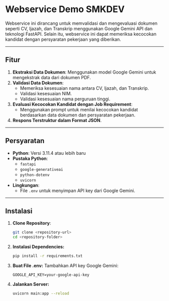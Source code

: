 # Webservice Demo SMKDEV

Webservice ini dirancang untuk memvalidasi dan mengevaluasi dokumen seperti CV, Ijazah, dan Transkrip menggunakan Google Gemini API dan teknologi FastAPI. Selain itu, webservice ini dapat memeriksa kecocokan kandidat dengan persyaratan pekerjaan yang diberikan.

---

## Fitur

1. **Ekstraksi Data Dokumen**: Menggunakan model Google Gemini untuk mengekstrak data dari dokumen PDF.
2. **Validasi Data Dokumen**:
   - Memeriksa kesesuaian nama antara CV, Ijazah, dan Transkrip.
   - Validasi kesesuaian NIM.
   - Validasi kesesuaian nama perguruan tinggi.
3. **Evaluasi Kecocokan Kandidat dengan Job Requirement**:
   - Menggunakan prompt untuk menilai kecocokan kandidat berdasarkan data dokumen dan persyaratan pekerjaan.
4. **Respons Terstruktur dalam Format JSON**.

---

## Persyaratan

- **Python**: Versi 3.11.4 atau lebih baru
- **Pustaka Python**:
  - `fastapi`
  - `google-generativeai`
  - `python-dotenv`
  - `uvicorn`
- **Lingkungan**:
  - File `.env` untuk menyimpan API key dari Google Gemini.

---

## Instalasi

1. **Clone Repository**:

   ```bash
   git clone <repository-url>
   cd <repository-folder>
   ```

2. **Instalasi Dependencies:**

    ```bash
    pip install -r requirements.txt
    ```

3. **Buat File .env:**
    Tambahkan API key Google Gemini:

    ```env
    GOOGLE_API_KEY=your-google-api-key
    ```

4. **Jalankan Server:**

    ```bash
    uvicorn main:app --reload
    ```